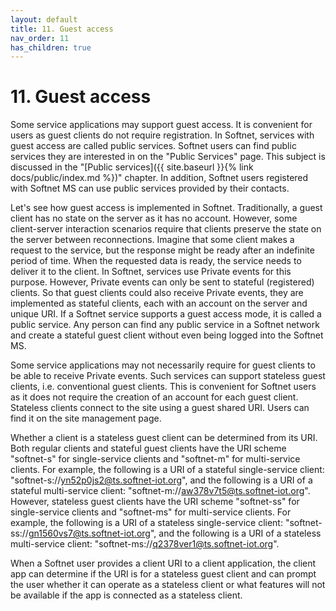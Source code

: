 ```yaml
---
layout: default
title: 11. Guest access
nav_order: 11
has_children: true
---
```


# 11. Guest access

Some service applications may support guest access. It is convenient for users as guest clients do not require registration. In Softnet, services with guest access are called public services. Softnet users can find public services they are interested in on the "Public Services" page. This subject is discussed in the "[Public services]({{ site.baseurl }}{% link docs/public/index.md %})" chapter. In addition, Softnet users registered with Softnet MS can use public services provided by their contacts.  

Let's see how guest access is implemented in Softnet. Traditionally, a guest client has no state on the server as it has no account. However, some client-server interaction scenarios require that clients preserve the state on the server between reconnections. Imagine that some client makes a request to the service, but the response might be ready after an indefinite period of time. When the requested data is ready, the service needs to deliver it to the client. In Softnet, services use Private events for this purpose. However, Private events can only be sent to stateful (registered) clients. So that guest clients could also receive Private events, they are implemented as stateful clients, each with an account on the server and unique URI. If a Softnet service supports a guest access mode, it is called a public service. Any person can find any public service in a Softnet network and create a stateful guest client without even being logged into the Softnet MS.  

Some service applications may not necessarily require for guest clients to be able to receive Private events. Such services can support stateless guest clients, i.e. conventional guest clients. This is convenient for Softnet users as it does not require the creation of an account for each guest client. Stateless clients connect to the site using a guest shared URI. Users can find it on the site management page.

Whether a client is a stateless guest client can be determined from its URI. Both regular clients and stateful guest clients have the URI scheme "softnet-s" for single-service clients and "softnet-m" for multi-service clients. For example, the following is a URI of a stateful single-service client: "softnet-s://yn52p0js2@ts.softnet-iot.org", and the following is a URI of a stateful multi-service client: "softnet-m://aw378v7t5@ts.softnet-iot.org". However, stateless guest clients have the URI scheme "softnet-ss" for single-service clients and "softnet-ms" for multi-service clients. For example, the following is a URI of a stateless single-service client: "softnet-ss://gn1560vs7@ts.softnet-iot.org", and the following is a URI of a stateless multi-service client: "softnet-ms://q2378ver1@ts.softnet-iot.org".  

When a Softnet user provides a client URI to a client application, the client app can determine if the URI is for a stateless guest client and can prompt the user whether it can operate as a stateless client or what features will not be available if the app is connected as a stateless client.